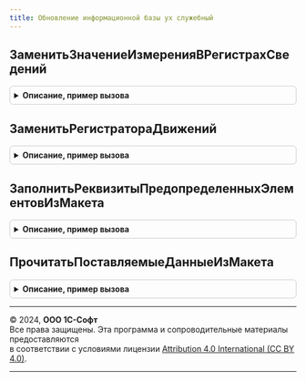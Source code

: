 ```yaml
---
title: Обновление информационной базы ух служебный
---
```



## ЗаменитьЗначениеИзмеренияВРегистрахСведений
<details style="margin: 1em 0; padding: 0.5em; border: 1px solid #ccc; border-radius: 6px;">

<summary style="font-weight: bold; cursor: pointer;">Описание, пример вызова</summary>

```bsl

Процедура ЗаменитьЗначениеИзмеренияВРегистрахСведений(ИмяРегистра, ИмяИзмерения, СтароеЗначение, НовоеЗначение) Экспорт
```

Пример вызова
```bsl
ОбновлениеИнформационнойБазыУХСлужебный.ЗаменитьЗначениеИзмеренияВРегистрахСведений(ИмяРегистра, ИмяИзмерения, СтароеЗначение, НовоеЗначение) 
```
</details>

## ЗаменитьРегистратораДвижений
<details style="margin: 1em 0; padding: 0.5em; border: 1px solid #ccc; border-radius: 6px;">

<summary style="font-weight: bold; cursor: pointer;">Описание, пример вызова</summary>

```bsl

Процедура ЗаменитьРегистратораДвижений(РегистрМенеджер, ТекущийРегистратор, НовыйРегистратор) Экспорт
```

Пример вызова
```bsl
ОбновлениеИнформационнойБазыУХСлужебный.ЗаменитьРегистратораДвижений(РегистрМенеджер, ТекущийРегистратор, НовыйРегистратор) 
```
</details>

## ЗаполнитьРеквизитыПредопределенныхЭлементовИзМакета
<details style="margin: 1em 0; padding: 0.5em; border: 1px solid #ccc; border-radius: 6px;">

<summary style="font-weight: bold; cursor: pointer;">Описание, пример вызова</summary>

```bsl

Процедура ЗаполнитьРеквизитыПредопределенныхЭлементовИзМакета(ОбъектМетаданных, МакетСДанными) Экспорт
```

Пример вызова
```bsl
ОбновлениеИнформационнойБазыУХСлужебный.ЗаполнитьРеквизитыПредопределенныхЭлементовИзМакета(ОбъектМетаданных, МакетСДанными) 
```
</details>

## ПрочитатьПоставляемыеДанныеИзМакета
<details style="margin: 1em 0; padding: 0.5em; border: 1px solid #ccc; border-radius: 6px;">

<summary style="font-weight: bold; cursor: pointer;">Описание, пример вызова</summary>

```bsl

Функция ПрочитатьПоставляемыеДанныеИзМакета(ОбъектМетаданных, МакетСДанными) Экспорт
```

Пример вызова
```bsl
Результат = ОбновлениеИнформационнойБазыУХСлужебный.ПрочитатьПоставляемыеДанныеИзМакета(ОбъектМетаданных, МакетСДанными) 
```
</details>

---

© 2024, **ООО 1С-Софт**  
Все права защищены. Эта программа и сопроводительные материалы предоставляются  
в соответствии с условиями лицензии [Attribution 4.0 International (CC BY 4.0)](https://creativecommons.org/licenses/by/4.0/legalcode).

---

